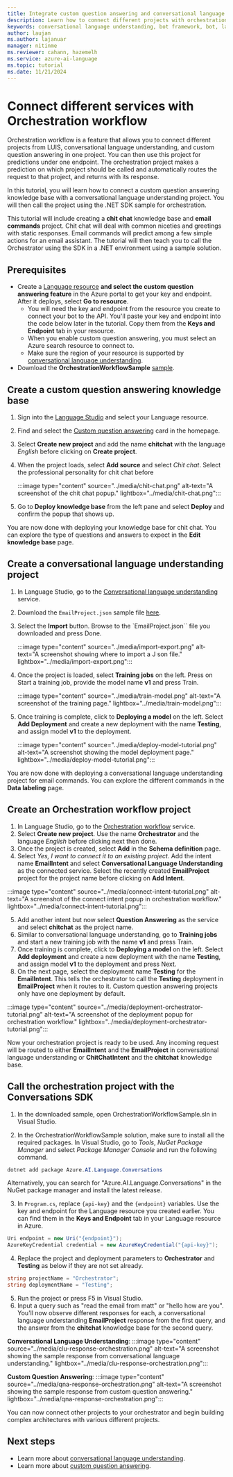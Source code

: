 ```yaml
---
title: Integrate custom question answering and conversational language understanding with orchestration workflow
description: Learn how to connect different projects with orchestration workflow. 
keywords: conversational language understanding, bot framework, bot, language understanding, nlu
author: laujan
ms.author: lajanuar
manager: nitinme
ms.reviewer: cahann, hazemelh
ms.service: azure-ai-language
ms.topic: tutorial
ms.date: 11/21/2024
---
```


# Connect different services with Orchestration workflow

Orchestration workflow is a feature that allows you to connect different projects from LUIS, conversational language understanding, and custom question answering in one project. You can then use this project for predictions under one endpoint. The orchestration project makes a prediction on which project should be called and automatically routes the request to that project, and returns with its response. 

In this tutorial, you will learn how to connect a custom question answering knowledge base with a conversational language understanding project. You will then call the project using the .NET SDK sample for orchestration.

This tutorial will include creating a **chit chat** knowledge base and **email commands** project. Chit chat will deal with common niceties and greetings with static responses. Email commands will predict among a few simple actions for an email assistant. The tutorial will then teach you to call the Orchestrator using the SDK in a .NET environment using a sample solution. 


## Prerequisites

- Create a [Language resource](https://portal.azure.com/#create/Microsoft.CognitiveServicesTextAnalytics) **and select the custom question answering feature** in the Azure portal to get your key and endpoint. After it deploys, select **Go to resource**.
  - You will need the key and endpoint from the resource you create to connect your bot to the API. You'll paste your key and endpoint into the code below later in the tutorial. Copy them from the **Keys and Endpoint** tab in your resource.
  - When you enable custom question answering, you must select an Azure search resource to connect to.
  - Make sure the region of your resource is supported by [conversational language understanding](../../conversational-language-understanding/service-limits.md#regional-availability).
- Download the **OrchestrationWorkflowSample** [sample](https://aka.ms/orchestration-sample).

## Create a custom question answering knowledge base

1. Sign into the [Language Studio](https://language.cognitive.azure.com/) and select your Language resource. 
2. Find and select the [Custom question answering](https://language.cognitive.azure.com/questionAnswering/projects/) card in the homepage.
3. Select **Create new project** and add the name **chitchat** with the language _English_ before clicking on **Create project**.
4. When the project loads, select **Add source** and select _Chit chat_. Select the professional personality for chit chat before
    
    :::image type="content" source="../media/chit-chat.png" alt-text="A screenshot of the chit chat popup." lightbox="../media/chit-chat.png":::
    
5. Go to **Deploy knowledge base** from the left pane and select **Deploy** and confirm the popup that shows up.

You are now done with deploying your knowledge base for chit chat. You can explore the type of questions and answers to expect in the **Edit knowledge base** page.

## Create a conversational language understanding project

1. In Language Studio, go to the [Conversational language understanding](https://language.cognitive.azure.com/clu/projects) service. 
2. Download the `EmailProject.json` sample file [here](https://aka.ms/clu-sample-json).
3. Select the **Import** button. Browse to the `EmailProject.json`` file you downloaded and press Done. 
    
    :::image type="content" source="../media/import-export.png" alt-text="A screenshot showing where to import a J son file." lightbox="../media/import-export.png":::
    
4. Once the project is loaded, select **Training jobs** on the left. Press on Start a training job, provide the model name **v1** and press Train.
    
    :::image type="content" source="../media/train-model.png" alt-text="A screenshot of the training page." lightbox="../media/train-model.png":::
    
5. Once training is complete, click to **Deploying a model** on the left. Select **Add Deployment** and create a new deployment with the name **Testing**, and assign model **v1** to the deployment.
    
    :::image type="content" source="../media/deploy-model-tutorial.png" alt-text="A screenshot showing the model deployment page." lightbox="../media/deploy-model-tutorial.png":::
    
You are now done with deploying a conversational language understanding project for email commands. You can explore the different commands in the **Data labeling** page.

## Create an Orchestration workflow project 

1. In Language Studio, go to the [Orchestration workflow](https://language.cognitive.azure.com/orchestration/projects) service.
2. Select **Create new project**. Use the name **Orchestrator** and the language _English_ before clicking next then done.
3. Once the project is created, select **Add** in the **Schema definition** page. 
4. Select _Yes, I want to connect it to an existing project_. Add the intent name **EmailIntent** and select **Conversational Language Understanding** as the connected service. Select the recently created **EmailProject** project for the project name before clicking on **Add Intent**. 

:::image type="content" source="../media/connect-intent-tutorial.png" alt-text="A screenshot of the connect intent popup in orchestration workflow." lightbox="../media/connect-intent-tutorial.png":::

5. Add another intent but now select **Question Answering** as the service and select **chitchat** as the project name. 
6. Similar to conversational language understanding, go to **Training jobs** and start a new training job with the name **v1** and press Train.
7. Once training is complete, click to **Deploying a model** on the left. Select **Add deployment** and create a new deployment with the name **Testing**, and assign model **v1** to the deployment and press Next.
8. On the next page, select the deployment name **Testing** for the **EmailIntent**. This tells the orchestrator to call the **Testing** deployment in **EmailProject** when it routes to it. Custom question answering projects only have one deployment by default. 

:::image type="content" source="../media/deployment-orchestrator-tutorial.png" alt-text="A screenshot of the deployment popup for orchestration workflow." lightbox="../media/deployment-orchestrator-tutorial.png":::

Now your orchestration project is ready to be used. Any incoming request will be routed to either **EmailIntent** and the **EmailProject** in conversational language understanding or **ChitChatIntent** and the **chitchat** knowledge base.

## Call the orchestration project with the Conversations SDK

1. In the downloaded sample, open OrchestrationWorkflowSample.sln in Visual Studio.

2. In the OrchestrationWorkflowSample solution, make sure to install all the required packages. In Visual Studio, go to _Tools_, _NuGet Package Manager_ and select _Package Manager Console_ and run the following command.

```powershell
dotnet add package Azure.AI.Language.Conversations
```
Alternatively, you can search for "Azure.AI.Language.Conversations" in the NuGet package manager and install the latest release.

3. In `Program.cs`, replace `{api-key}` and the `{endpoint}` variables. Use the key and endpoint for the Language resource you created earlier. You can find them in the **Keys and Endpoint** tab in your Language resource in Azure.

```csharp
Uri endpoint = new Uri("{endpoint}");
AzureKeyCredential credential = new AzureKeyCredential("{api-key}");
```

4. Replace the project and deployment parameters to **Orchestrator** and **Testing** as below if they are not set already.

```csharp
string projectName = "Orchestrator";
string deploymentName = "Testing";
```

5. Run the project or press F5 in Visual Studio. 
6. Input a query such as "read the email from matt" or "hello how are you". You'll now observe different responses for each, a conversational language understanding **EmailProject** response from the first query, and the answer from the **chitchat** knowledge base for the second query.

**Conversational Language Understanding**:
:::image type="content" source="../media/clu-response-orchestration.png" alt-text="A screenshot showing the sample response from conversational language understanding." lightbox="../media/clu-response-orchestration.png":::

**Custom Question Answering**:
:::image type="content" source="../media/qna-response-orchestration.png" alt-text="A screenshot showing the sample response from custom question answering." lightbox="../media/qna-response-orchestration.png":::

You can now connect other projects to your orchestrator and begin building complex architectures with various different projects.

## Next steps

- Learn more about [conversational language understanding](./../../conversational-language-understanding/overview.md).
- Learn more about [custom question answering](./../../question-answering/overview.md).


